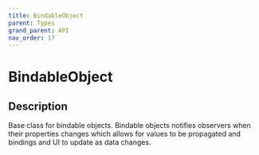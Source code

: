 ```yaml
---
title: BindableObject
parent: Types
grand_parent: API
nav_order: 17
---
```


# BindableObject

## Description

Base class for bindable objects. Bindable objects notifies observers when their properties changes which allows for values to be propagated and bindings and UI to update as data changes.
